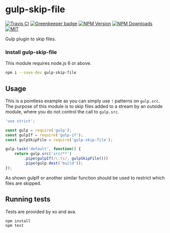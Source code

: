 # gulp-skip-file

[![Travis CI][travis-image]][travis-url]
[![Greenkeeper badge][gk-image]](https://greenkeeper.io/)
[![NPM Version][npm-image]][npm-url]
[![NPM Downloads][downloads-image]][downloads-url]
[![MIT][license-image]](LICENSE)

Gulp plugin to skip files.

### Install gulp-skip-file

This module requires node.js 6 or above.

```sh
npm i --save-dev gulp-skip-file
```

## Usage

This is a pointless example as you can simply use `!` patterns on `gulp.src`.
The purpose of this module is to skip files added to a stream by an outside
module, where you do not control the call to `gulp.src`.

```js
'use strict';

const gulp = require('gulp');
const gulpIf = require('gulp-if');
const gulpSkipFile = require('gulp-skip-file');

gulp.task('default', function() {
	return gulp.src('src/**')
		.pipe(gulpIf(/\.ts/, gulpSkipFile()))
		.pipe(gulp.dest('build'));
});
```

As shown gulpIf or another similar function should be used to restrict which
files are skipped.

## Running tests

Tests are provided by xo and ava.

```sh
npm install
npm test
```

[npm-image]: https://img.shields.io/npm/v/gulp-skip-file.svg
[npm-url]: https://npmjs.org/package/gulp-skip-file
[travis-image]: https://travis-ci.org/cfware/gulp-skip-file.svg?branch=master
[travis-url]: https://travis-ci.org/cfware/gulp-skip-file
[gk-image]: https://badges.greenkeeper.io/cfware/gulp-skip-file.svg
[downloads-image]: https://img.shields.io/npm/dm/gulp-skip-file.svg
[downloads-url]: https://npmjs.org/package/gulp-skip-file
[license-image]: https://img.shields.io/github/license/cfware/gulp-skip-file.svg
